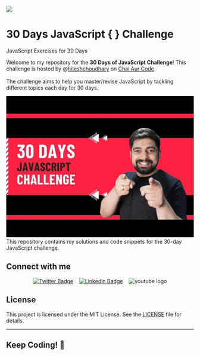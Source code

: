 <img src="https://encrypted-tbn0.gstatic.com/images?q=tbn:ANd9GcTr8YJ-y0uMpM-TTqEJm7gsFNLFeN5riTjOuw&s" width= 500px>

# 30 Days JavaScript { } Challenge
JavaScript Exercises for 30 Days

Welcome to my repository for the **30 Days of JavaScript Challenge**! This challenge is hosted by @[hiteshchoudhary](https://github.com/hiteshchoudhary) on [Chai Aur Code](https://www.youtube.com/@chaiaurcode). 
<br><br>The challenge aims to help you master/revise JavaScript by tackling different topics each day for 30 days.

![image](/sddefault.jpg) <br>
This repository contains my solutions and code snippets for the 30-day JavaScript challenge.


## Connect with me

<div align= "center">

[![Twitter Badge](https://img.shields.io/badge/-@Jeevan__Pandey-1ca0f1?style=social&labelColor=red&logo=x&logoColor=black&link=https://x.com/Jeevan__Pandey)](https://x.com/Jeevan__Pandey) &nbsp;&nbsp; [![Linkedin Badge](https://img.shields.io/badge/@Jeevan__Pandey-0e76a8)](https://www.linkedin.com/in/jeevan-pandey-885b73324/) &nbsp;&nbsp; <img src="https://img.shields.io/static/v1?message=Youtube&logo=youtube&label=&color=FF0000&logoColor=white&labelColor=&style=for-the-badge" height="20" alt="youtube logo" />
</div>



## License

This project is licensed under the MIT License. See the [LICENSE](LICENSE) file for details.

---

## Keep Coding! 🚀
